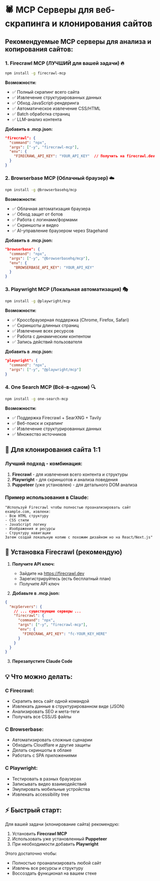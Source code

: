 # 🕷️ MCP Серверы для веб-скрапинга и клонирования сайтов

## Рекомендуемые MCP серверы для анализа и копирования сайтов:

### 1. **Firecrawl MCP** (ЛУЧШИЙ для вашей задачи) 🔥
```bash
npm install -g firecrawl-mcp
```

**Возможности:**
- ✅ Полный скрапинг всего сайта
- ✅ Извлечение структурированных данных
- ✅ Обход JavaScript-рендеринга
- ✅ Автоматическое извлечение CSS/HTML
- ✅ Batch обработка страниц
- ✅ LLM-анализ контента

**Добавить в .mcp.json:**
```json
"firecrawl": {
  "command": "npx",
  "args": ["-y", "firecrawl-mcp"],
  "env": {
    "FIRECRAWL_API_KEY": "YOUR_API_KEY"  // Получить на firecrawl.dev
  }
}
```

### 2. **Browserbase MCP** (Облачный браузер) ☁️
```bash
npm install -g @browserbasehq/mcp
```

**Возможности:**
- ✅ Облачная автоматизация браузера
- ✅ Обход защит от ботов
- ✅ Работа с логинами/формами
- ✅ Скриншоты и видео
- ✅ AI-управление браузером через Stagehand

**Добавить в .mcp.json:**
```json
"browserbase": {
  "command": "npx",
  "args": ["-y", "@browserbasehq/mcp"],
  "env": {
    "BROWSERBASE_API_KEY": "YOUR_API_KEY"
  }
}
```

### 3. **Playwright MCP** (Локальная автоматизация) 🎭
```bash
npm install -g @playwright/mcp
```

**Возможности:**
- ✅ Кроссбраузерная поддержка (Chrome, Firefox, Safari)
- ✅ Скриншоты длинных страниц
- ✅ Извлечение всех ресурсов
- ✅ Работа с динамическим контентом
- ✅ Запись действий пользователя

**Добавить в .mcp.json:**
```json
"playwright": {
  "command": "npx",
  "args": ["-y", "@playwright/mcp"]
}
```

### 4. **One Search MCP** (Всё-в-одном) 🔍
```bash
npm install -g one-search-mcp
```

**Возможности:**
- ✅ Поддержка Firecrawl + SearXNG + Tavily
- ✅ Веб-поиск и скрапинг
- ✅ Извлечение структурированных данных
- ✅ Множество источников

## 🎯 Для клонирования сайта 1:1

### Лучший подход - комбинация:

1. **Firecrawl** - для извлечения всего контента и структуры
2. **Playwright** - для скриншотов и анализа поведения
3. **Puppeteer** (уже установлен) - для детального DOM анализа

### Пример использования в Claude:

```
"Используй Firecrawl чтобы полностью проанализировать сайт example.com, извлеки:
- Всю HTML структуру
- CSS стили
- JavaScript логику
- Изображения и ресурсы
- Структуру навигации
Затем создай локальную копию с похожим дизайном но на React/Next.js"
```

## 🔧 Установка Firecrawl (рекомендую)

1. **Получите API ключ:**
   - Зайдите на https://firecrawl.dev
   - Зарегистрируйтесь (есть бесплатный план)
   - Получите API ключ

2. **Добавьте в .mcp.json:**
```json
{
  "mcpServers": {
    // ... существующие серверы ...
    "firecrawl": {
      "command": "npx",
      "args": ["-y", "firecrawl-mcp"],
      "env": {
        "FIRECRAWL_API_KEY": "fc-YOUR_KEY_HERE"
      }
    }
  }
}
```

3. **Перезапустите Claude Code**

## 💡 Что можно делать:

### С Firecrawl:
- Скрапить весь сайт одной командой
- Извлекать данные в структурированном виде (JSON)
- Анализировать SEO и мета-теги
- Получать все CSS/JS файлы

### С Browserbase:
- Автоматизировать сложные сценарии
- Обходить Cloudflare и другие защиты
- Делать скриншоты в облаке
- Работать с SPA приложениями

### С Playwright:
- Тестировать в разных браузерах
- Записывать видео взаимодействий
- Эмулировать мобильные устройства
- Извлекать accessibility tree

## ⚡ Быстрый старт:

Для вашей задачи (клонирование сайта) рекомендую:

1. Установить **Firecrawl MCP**
2. Использовать уже установленный **Puppeteer**
3. При необходимости добавить **Playwright**

Этого достаточно чтобы:
- Полностью проанализировать любой сайт
- Извлечь все ресурсы и структуру
- Воссоздать функционал на вашем стеке